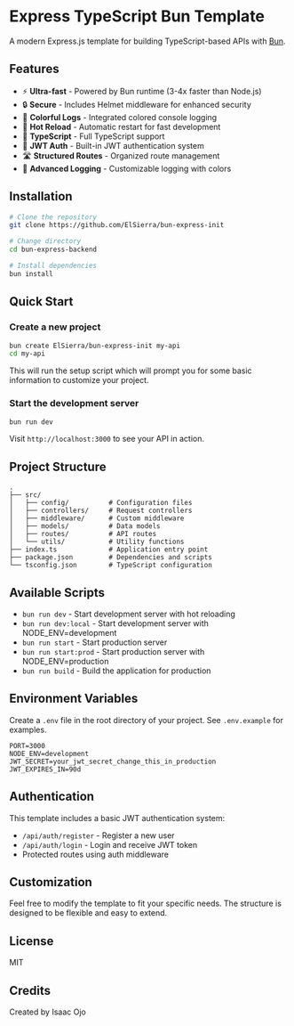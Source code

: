 # Express TypeScript Bun Template

A modern Express.js template for building TypeScript-based APIs with [Bun](https://bun.sh/).

## Features

- ⚡️ **Ultra-fast** - Powered by Bun runtime (3-4x faster than Node.js)
- 🔒 **Secure** - Includes Helmet middleware for enhanced security
- 🌈 **Colorful Logs** - Integrated colored console logging
- 🔄 **Hot Reload** - Automatic restart for fast development
- 🧩 **TypeScript** - Full TypeScript support
- 🔐 **JWT Auth** - Built-in JWT authentication system
- 🛣️ **Structured Routes** - Organized route management
- 📝 **Advanced Logging** - Customizable logging with colors

## Installation

```bash
# Clone the repository
git clone https://github.com/ElSierra/bun-express-init

# Change directory
cd bun-express-backend

# Install dependencies
bun install
```

## Quick Start

### Create a new project

```bash
bun create ElSierra/bun-express-init my-api
cd my-api
```

This will run the setup script which will prompt you for some basic information to customize your project.

### Start the development server

```bash
bun run dev
```

Visit `http://localhost:3000` to see your API in action.

## Project Structure

```
.
├── src/
│   ├── config/          # Configuration files
│   ├── controllers/     # Request controllers
│   ├── middleware/      # Custom middleware
│   ├── models/          # Data models
│   ├── routes/          # API routes
│   └── utils/           # Utility functions
├── index.ts             # Application entry point
├── package.json         # Dependencies and scripts
└── tsconfig.json        # TypeScript configuration
```

## Available Scripts

- `bun run dev` - Start development server with hot reloading
- `bun run dev:local` - Start development server with NODE_ENV=development
- `bun run start` - Start production server
- `bun run start:prod` - Start production server with NODE_ENV=production
- `bun run build` - Build the application for production

## Environment Variables

Create a `.env` file in the root directory of your project. See `.env.example` for examples.

```
PORT=3000
NODE_ENV=development
JWT_SECRET=your_jwt_secret_change_this_in_production
JWT_EXPIRES_IN=90d
```

## Authentication

This template includes a basic JWT authentication system:

- `/api/auth/register` - Register a new user
- `/api/auth/login` - Login and receive JWT token
- Protected routes using auth middleware

## Customization

Feel free to modify the template to fit your specific needs. The structure is designed to be flexible and easy to extend.

## License

MIT

## Credits

Created by Isaac Ojo
